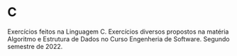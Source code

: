 # C
Exercícios feitos na Linguagem C.
Exercícios diversos propostos na matéria Algoritmo e Estrutura de Dados no Curso Engenheria de Software.
Segundo semestre de 2022.
